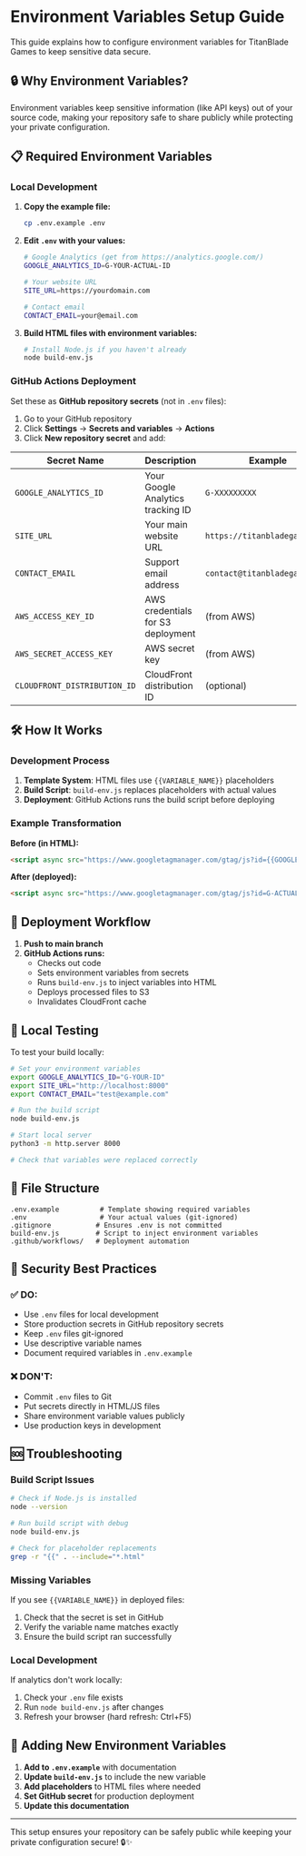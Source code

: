 # Environment Variables Setup Guide

This guide explains how to configure environment variables for TitanBlade Games to keep sensitive data secure.

## 🔒 Why Environment Variables?

Environment variables keep sensitive information (like API keys) out of your source code, making your repository safe to share publicly while protecting your private configuration.

## 📋 Required Environment Variables

### Local Development

1. **Copy the example file:**
   ```bash
   cp .env.example .env
   ```

2. **Edit `.env` with your values:**
   ```bash
   # Google Analytics (get from https://analytics.google.com/)
   GOOGLE_ANALYTICS_ID=G-YOUR-ACTUAL-ID
   
   # Your website URL
   SITE_URL=https://yourdomain.com
   
   # Contact email
   CONTACT_EMAIL=your@email.com
   ```

3. **Build HTML files with environment variables:**
   ```bash
   # Install Node.js if you haven't already
   node build-env.js
   ```

### GitHub Actions Deployment

Set these as **GitHub repository secrets** (not in `.env` files):

1. Go to your GitHub repository
2. Click **Settings** → **Secrets and variables** → **Actions**
3. Click **New repository secret** and add:

| Secret Name | Description | Example |
|-------------|-------------|---------|
| `GOOGLE_ANALYTICS_ID` | Your Google Analytics tracking ID | `G-XXXXXXXXX` |
| `SITE_URL` | Your main website URL | `https://titanbladegames.com` |
| `CONTACT_EMAIL` | Support email address | `contact@titanbladegames.com` |
| `AWS_ACCESS_KEY_ID` | AWS credentials for S3 deployment | (from AWS) |
| `AWS_SECRET_ACCESS_KEY` | AWS secret key | (from AWS) |
| `CLOUDFRONT_DISTRIBUTION_ID` | CloudFront distribution ID | (optional) |

## 🛠️ How It Works

### Development Process

1. **Template System**: HTML files use `{{VARIABLE_NAME}}` placeholders
2. **Build Script**: `build-env.js` replaces placeholders with actual values
3. **Deployment**: GitHub Actions runs the build script before deploying

### Example Transformation

**Before (in HTML):**
```html
<script async src="https://www.googletagmanager.com/gtag/js?id={{GOOGLE_ANALYTICS_ID}}"></script>
```

**After (deployed):**
```html
<script async src="https://www.googletagmanager.com/gtag/js?id=G-ACTUAL123"></script>
```

## 🚀 Deployment Workflow

1. **Push to main branch**
2. **GitHub Actions runs:**
   - Checks out code
   - Sets environment variables from secrets
   - Runs `build-env.js` to inject variables into HTML
   - Deploys processed files to S3
   - Invalidates CloudFront cache

## 🔧 Local Testing

To test your build locally:

```bash
# Set your environment variables
export GOOGLE_ANALYTICS_ID="G-YOUR-ID"
export SITE_URL="http://localhost:8000"
export CONTACT_EMAIL="test@example.com"

# Run the build script
node build-env.js

# Start local server
python3 -m http.server 8000

# Check that variables were replaced correctly
```

## 📁 File Structure

```
.env.example          # Template showing required variables
.env                  # Your actual values (git-ignored)
.gitignore           # Ensures .env is not committed
build-env.js         # Script to inject environment variables
.github/workflows/   # Deployment automation
```

## 🔐 Security Best Practices

### ✅ DO:
- Use `.env` files for local development
- Store production secrets in GitHub repository secrets
- Keep `.env` files git-ignored
- Use descriptive variable names
- Document required variables in `.env.example`

### ❌ DON'T:
- Commit `.env` files to Git
- Put secrets directly in HTML/JS files
- Share environment variable values publicly
- Use production keys in development

## 🆘 Troubleshooting

### Build Script Issues

```bash
# Check if Node.js is installed
node --version

# Run build script with debug
node build-env.js

# Check for placeholder replacements
grep -r "{{" . --include="*.html"
```

### Missing Variables

If you see `{{VARIABLE_NAME}}` in deployed files:
1. Check that the secret is set in GitHub
2. Verify the variable name matches exactly
3. Ensure the build script ran successfully

### Local Development

If analytics don't work locally:
1. Check your `.env` file exists
2. Run `node build-env.js` after changes
3. Refresh your browser (hard refresh: Ctrl+F5)

## 🌟 Adding New Environment Variables

1. **Add to `.env.example`** with documentation
2. **Update `build-env.js`** to include the new variable
3. **Add placeholders** to HTML files where needed
4. **Set GitHub secret** for production deployment
5. **Update this documentation**

---

This setup ensures your repository can be safely public while keeping your private configuration secure! 🔒✨